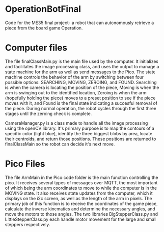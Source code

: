 # OperationBotFinal
Code for the ME35 final project- a robot that can autonomously retrieve a piece from the board game Operation.

# Computer files
The file finalClassMain.py is the main file used by the computer. It initializes and facilitates the image processing class, and uses the output to manage a state machine for the arm as well as send messages to the Pico. The state machine controls the behavior of the arm by switching between four possible options: SEARCHING, MOVING, ZEROING, and FOUND. Searching is when the camera is locating the position of the piece, Moving is when the arm is swinging out to the identified location, Zeroing is when the arm (hopefully holding the piece) moves to a preset position to see if the piece moves with it, and Found is the final state indicating a succesful removal of the piece. During normal operation, the robot cycles through the first three stages until the zeroing check is complete.

CameraManager.py is a class made to handle all the image processing using the openCV library. It's primary purpose is to map the contours of a specific color (light blue), identify the three biggest blobs by area, locate their centroids, and return those positions. These positions are returned to finalClassMain so the robot can decide it's next move.

# Pico Files
The file ArmMain in the Pico code folder is the main function controlling the pico. It receives several types of messages over MQTT, the most important of which being the arm coordinates to move to while the computer is in the MOVING state. It also receives state updates from the computer, which it displays on the i2c screen, as well as the length of the arm in pixels. The primary job of this function is to receive the coordinates of the game piece, calculate the inverse kinematics and determine the necessary angles, and move the motors to those angles. The two libraries BigStepperClass.py and LittleStepperClass.py each handle motor movement for the large and small steppers respectively.
